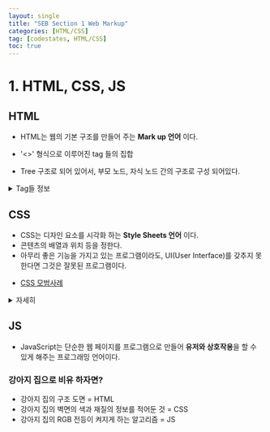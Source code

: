 ```yaml
---
layout: single
title: "SEB Section 1 Web Markup"
categories: [HTML/CSS]
tag: [codestates, HTML/CSS]
toc: true
---
```


# 1. HTML, CSS, JS

## HTML

- HTML는 웹의 기본 구조를 만들어 주는 **Mark up 언어** 이다.

- '<>' 형식으로 이루어진 tag 들의 집합
- Tree 구조로 되어 있어서, 부모 노드, 자식 노드 간의 구조로 구성 되어있다.

<details>
    <summary>Tag들 정보</summary>
<div markdown="1">
    - Tag들 중에는 두 분류로 'Inline tag'와 'Block tag'로 나누어 진다.
    - 화면 출력 성질이 다르기 때문에 나누어서 살펴 보겠다.

    1. Inline Tag
      - 자신의 내용과 앞 뒤 Tag의 내용을 같은 라인에 출력하는 태그.
      - 구성요소 역할을 한다.
      - 내용물의 크기가 Tag의 영역이 된다.

      ex) <span>, <button>, <em>, <img>, <input>, <label>, <textarea> 등등 이 있다.

    2. Block Tag
      - 자신의 내용과 앞 뒤 태그의 내용을 다른 라인에 출력하는 태그.
      - 자신의 내용만으로 한 라인을 독점해서 출력하는 태그.
      - 영역(구조)를 만들 때 사용.
      - 내용물의 크기와 상관 없이 너비는 항상 100%, 높이는 내용물 크기에 맞춰 변화.

      ex) <div>, <audio>, <form>, <footer>, <h1 ~ h6>, <header>, <hr>, <ol>, <p>
          <section>, <table>, <ul> 등등 있다.

</div>
</details>

## CSS

- CSS는 디자인 요소를 시각화 하는 **Style Sheets 언어** 이다.
- 콘텐츠의 배열과 위치 등을 정한다.
- 아무리 좋은 기능을 가지고 있는 프로그램이라도, UI(User Interface)를 갖추지 못한다면 그것은 잘못된 프로그램이다.

* [CSS 모범사례](https://medium.com/actualize-network/modern-css-explained-for-dinosaurs-5226febe3525)

<details>
<summary>자세히</summary>
<div markdown="1">
    - html 파일에 css를 입히고 싶으면 <link rel="", href="css 파일 이름"> 으로 할 수 있다.
    - 콘텐츠의 섹션을 나누는 태그들에게 css를 입힐 수 있다. ex) <body>, <head>, <main>
    - 태그에 지정한 id와 class를 통해 css를 입힐 수 있다.
      ⭐️ Id 와 class의 차이
        - Id
          * 한 문서에 단 하나의 요소에만 사용한다.
          * 특정 요소에 이름을 붙이는데 사용한다.
          * 특정 id에 css를 입힐때, '#id이름' 을 사용한다.

        - Class
          * 동일한 값을 갖는 요소가 많다.
          * 스타일의 분류에 사용한다.
          * 특정 class에 css를 입힐때, '.class이름' 을 사용한다.

</div>
</details>

## JS

- JavaScript는 단순한 웹 페이지를 프로그램으로 만들어 **유저와 상호작용**을 할 수 있게 해주는 프로그래밍 언어이다.

### 강아지 집으로 비유 하자면?

- 강아지 집의 구조 도면 = HTML
- 강아지 집의 벽면의 색과 재질의 정보를 적어둔 것 = CSS
- 강아지 집의 RGB 전등이 켜지게 하는 알고리즘 = JS

